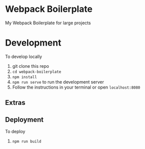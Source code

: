 # Webpack Boilerplate
My Webpack Boilerplate for large projects

# Development
To develop locally
1. git clone this repo
2. `cd webpack-boilerplate`
3. `npm install`
4. `npm run serve` to run the development server
5. Follow the instructions in your terminal or open `localhost:8080`

## Extras


## Deployment
To deploy
1. `npm run build`

